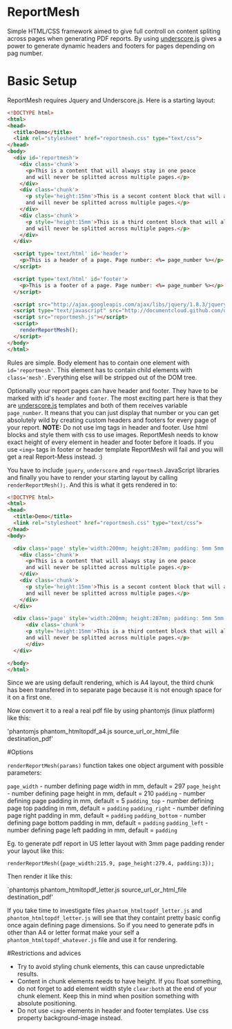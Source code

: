 ReportMesh
==========

Simple HTML/CSS framework aimed to give full controll on content spliting across pages when generating PDF reports.
By using [underscore.js](http://underscorejs.org/) gives a power to generate dynamic headers and footers for pages depending on pag number.

# Basic Setup


ReportMesh requires Jquery and Underscore.js. Here is a starting layout:

```html
<!DOCTYPE html>
<html>
<head>
  <title>Demo</title>  
  <link rel="stylesheet" href="reportmesh.css" type="text/css">   
</head>
<body>
  <div id='reportmesh'>
    <div class='chunk'>
      <p>This is a content that will always stay in one peace 
      and will never be splitted across multiple pages.</p>
    </div>
    <div class='chunk'>
      <p style='height:15mm'>This is a secont content block that will always stay in one peace 
      and will never be splitted across multiple pages.</p>
    </div>
    <div class='chunk'>
      <p style='height:15mm'>This is a third content block that will always stay in one peace 
      and will never be splitted across multiple pages.</p>
    </div>  
  </div>

  <script type='text/html' id='header'>
    <p>This is a header of a page. Page number: <%= page_number %></p>		
  </script>

  <script type='text/html' id='footer'>
    <p>This is a footer of a page. Page number: <%= page_number %></p>		
  </script>

  <script src="http://ajax.googleapis.com/ajax/libs/jquery/1.8.3/jquery.min.js"></script>
  <script type="text/javascript" src="http://documentcloud.github.com/underscore/underscore-min.js"></script>
  <script src="reportmesh.js"></script>
  <script>
    renderReportMesh();
  </script>
</body>
</html>
```

Rules are simple. Body element has to contain one element with `id='reportmesh'`. This element has to contain child elements with `class='mesh'`. Everything else will be stripped out of the DOM tree. 

Optionally your report pages can have header and footer. They have to be marked with id's `header` and `footer`. The most exciting part here is that they are [underscore.js](http://underscorejs.org/) templates and both of them receives variable `page_number`. It means that you can just display that number or you can get absolutely wild by creating custom headers and footers for every page of your report. 
**NOTE:** Do not use img tags in header and footer. Use html blocks and style them with css to use images. ReportMesh needs to know exact height of every element in header and footer before it loads. If you use `<img>` tags in footer or header template ReportMesh will fail and you will get a real Report-Mess instead. :)

You have to include `jquery`, `underscore` and `reportmesh` JavaScript libraries and finally you have to render your starting layout by calling `renderReportMesh();`. And this is what it gets rendered in to:

```html
<!DOCTYPE html>
<html>
<head>
  <title>Demo</title>  
  <link rel="stylesheet" href="reportmesh.css" type="text/css">   
</head>
<body>

  <div class='page' style='width:200mm; height:287mm; padding: 5mm 5mm 5mm 5mm'>
    <div class='chunk'>
      <p>This is a content that will always stay in one peace 
      and will never be splitted across multiple pages.</p>
    </div>
    <div class='chunk'>
      <p style='height:15mm'>This is a secont content block that will always stay in one peace 
      and will never be splitted across multiple pages.</p>
    </div>
  </div>

  <div class='page' style='width:200mm; height:287mm; padding: 5mm 5mm 5mm 5mm'>
	  <div class='chunk'>
      <p style='height:15mm'>This is a third content block that will always stay in one peace 
      and will never be splitted across multiple pages.</p>
	  </div>  
  </div>	

</body>
</html>
```

Since we are using default rendering, which is A4 layout, the third chunk has been transfered in to separate page because it is not enough space for it on a first one. 

Now convert it to a real a real pdf file by using phantomjs (linux platform) like this:

'phantomjs phantom_htmltopdf_a4.js source_url_or_html_file destination_pdf'

#Options

`renderReportMesh(params)` function takes one object argument with possible parameters:

`page_width` - number defining page width in mm, default = 297
`page_height` - number defining page height in mm, default = 210
`padding` - number defining page padding in mm, default = 5
`padding_top` - number defining page top padding in mm, default = `padding`
`padding_right` - number defining page right padding in mm, default = `padding`
`padding_bottom` - number defining page bottom padding in mm, default = `padding`
`padding_left` - number defining page left padding in mm, default = `padding`

Eg. to generate pdf report in US letter layout with 3mm page padding
render your layout like this:

`renderReportMesh({page_width:215.9, page_height:279.4, padding:3});`

Then render it like this:

`phantomjs phantom_htmltopdf_letter.js source_url_or_html_file destination_pdf'

If you take time to investigate files `phantom_htmltopdf_letter.js` and `phantom_htmltopdf_letter.js` will see that they containt pretty basic config once again defining page dimensions. So if you need to generate pdfs in other than A4 or letter format make your self a `phantom_htmltopdf_whatever.js` file and use it for rendering.

#Restrictions and advices

- Try to avoid styling chunk elements, this can cause unpredictable results.
- Content in chunk elements needs to have height. If you float something, do not forget to add element width style `clear:both` at the end of your chunk element. Keep this in mind when position something with absolute positioning.
- Do not use `<img>` elements in header and footer templates. Use css property background-image instead. 







